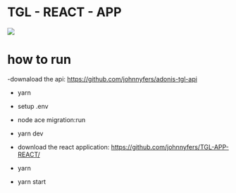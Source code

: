 # TGL - REACT - APP

<img src="React App.gif"></img>


# how to run

-downaload the api: https://github.com/johnnyfers/adonis-tgl-api
- yarn
- setup .env
- node ace migration:run
- yarn dev

- download the react application: https://github.com/johnnyfers/TGL-APP-REACT/
- yarn
- yarn start
